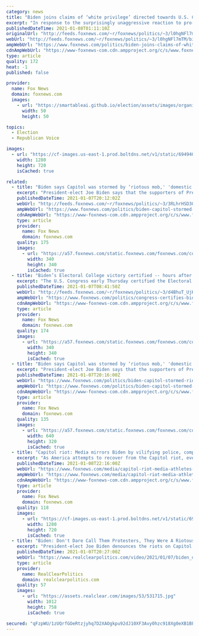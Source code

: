 ```yaml
---
category: news
title: "Biden joins claims of ‘white privilege’ directed towards U.S. Capitol rioters"
excerpt: "In response to the surprisingly unaggressive reaction to pro-Trump supporters mobbing the U.S. Capitol on bWednesday, President-elect Joe Biden joined lawmakers in questioning whether the reaction would have been the same had the rioters been Black Lives Matter demonstrators."
publishedDateTime: 2021-01-08T01:11:10Z
originalUrl: "http://feeds.foxnews.com/~r/foxnews/politics/~3/l0hgNFl7mTM/biden-joins-claims-of-white-privilege-directed-towards-u-s-capitol-rioters"
webUrl: "http://feeds.foxnews.com/~r/foxnews/politics/~3/l0hgNFl7mTM/biden-joins-claims-of-white-privilege-directed-towards-u-s-capitol-rioters"
ampWebUrl: "https://www.foxnews.com/politics/biden-joins-claims-of-white-privilege-directed-towards-u-s-capitol-rioters.amp"
cdnAmpWebUrl: "https://www-foxnews-com.cdn.ampproject.org/c/s/www.foxnews.com/politics/biden-joins-claims-of-white-privilege-directed-towards-u-s-capitol-rioters.amp"
type: article
quality: 172
heat: -1
published: false

provider:
  name: Fox News
  domain: foxnews.com
  images:
    - url: "https://smartableai.github.io/election/assets/images/organizations/foxnews.com-50x50.jpg"
      width: 50
      height: 50

topics:
  - Election
  - Republican Voice

images:
  - url: "https://cf-images.us-east-1.prod.boltdns.net/v1/static/694940094001/e1983e09-3cb7-4c5b-9df2-9194e77caca0/b2982378-fec2-4b3a-8528-b14e4db9cf92/1280x720/match/image.jpg"
    width: 1280
    height: 720
    isCached: true

related:
  - title: "Biden says Capitol was stormed by ‘riotous mob,' 'domestic terrorists’"
    excerpt: "President-elect Joe Biden says that the supporters of President Trump who attacked the Capitol on Wednesday were “a riotous mob” and “domestic terrorists.”"
    publishedDateTime: 2021-01-07T20:12:02Z
    webUrl: "http://feeds.foxnews.com/~r/foxnews/politics/~3/3RLhrHSD30c/biden-capitol-stormed-riotous-mob-domestic-terrorists"
    ampWebUrl: "https://www.foxnews.com/politics/biden-capitol-stormed-riotous-mob-domestic-terrorists.amp"
    cdnAmpWebUrl: "https://www-foxnews-com.cdn.ampproject.org/c/s/www.foxnews.com/politics/biden-capitol-stormed-riotous-mob-domestic-terrorists.amp"
    type: article
    provider:
      name: Fox News
      domain: foxnews.com
    quality: 175
    images:
      - url: "https://a57.foxnews.com/static.foxnews.com/foxnews.com/content/uploads/2019/03/340/340/PaulSteinhauser.jpg?ve=1&tl=1"
        width: 340
        height: 340
        isCached: true
  - title: "Biden’s Electoral College victory certified -- hours after Capitol chaos"
    excerpt: "The U.S. Congress early Thursday certified the Electoral College vote that gave Democrat Joe Biden his presidential victory -- after a day in Washington that was marred by pro-Trump protesters storming the U.S. Capitol."
    publishedDateTime: 2021-01-07T08:41:50Z
    webUrl: "http://feeds.foxnews.com/~r/foxnews/politics/~3/d4BhuT_UjKU/congress-certifies-bidens-electoral-college-victory-after-day-of-chaos-at-capitol"
    ampWebUrl: "https://www.foxnews.com/politics/congress-certifies-bidens-electoral-college-victory-after-day-of-chaos-at-capitol.amp"
    cdnAmpWebUrl: "https://www-foxnews-com.cdn.ampproject.org/c/s/www.foxnews.com/politics/congress-certifies-bidens-electoral-college-victory-after-day-of-chaos-at-capitol.amp"
    type: article
    provider:
      name: Fox News
      domain: foxnews.com
    quality: 174
    images:
      - url: "https://a57.foxnews.com/static.foxnews.com/foxnews.com/content/uploads/2018/09/340/340/demarche.jpg?ve=1&tl=1"
        width: 340
        height: 340
        isCached: true
  - title: "Biden says Capitol was stormed by ‘riotous mob,' 'domestic terrorists’"
    excerpt: "President-elect Joe Biden says that the supporters of President Trump who attacked the Capitol on Wednesday were “a riotous mob” and “domestic terrorists.”"
    publishedDateTime: 2021-01-07T20:16:00Z
    webUrl: "https://www.foxnews.com/politics/biden-capitol-stormed-riotous-mob-domestic-terrorists"
    ampWebUrl: "https://www.foxnews.com/politics/biden-capitol-stormed-riotous-mob-domestic-terrorists.amp"
    cdnAmpWebUrl: "https://www-foxnews-com.cdn.ampproject.org/c/s/www.foxnews.com/politics/biden-capitol-stormed-riotous-mob-domestic-terrorists.amp"
    type: article
    provider:
      name: Fox News
      domain: foxnews.com
    quality: 135
    images:
      - url: "https://a57.foxnews.com/static.foxnews.com/foxnews.com/content/uploads/2021/01/640/320/AP21006854495058.jpg?ve=1&tl=1"
        width: 640
        height: 320
        isCached: true
  - title: "Capitol riot: Media mirrors Biden by vilifying police, comparing response to Black Lives Matter protests"
    excerpt: "As America attempts to recover from the Capitol riot, everyone from President-elect Joe Biden and NBA star LeBron James to members of the mainstream media such as Joy Behar and Joy Reid have vilified police officers for their role in the tragic event."
    publishedDateTime: 2021-01-08T22:16:00Z
    webUrl: "https://www.foxnews.com/media/capitol-riot-media-athletes-echo-biden-by-vilifying-police"
    ampWebUrl: "https://www.foxnews.com/media/capitol-riot-media-athletes-echo-biden-by-vilifying-police.amp"
    cdnAmpWebUrl: "https://www-foxnews-com.cdn.ampproject.org/c/s/www.foxnews.com/media/capitol-riot-media-athletes-echo-biden-by-vilifying-police.amp"
    type: article
    provider:
      name: Fox News
      domain: foxnews.com
    quality: 118
    images:
      - url: "https://cf-images.us-east-1.prod.boltdns.net/v1/static/694940094001/6d2e324c-20b7-4074-9116-7e3e04976045/9c068f94-827e-4577-a06e-e7d4547cf61d/1280x720/match/image.jpg"
        width: 1280
        height: 720
        isCached: true
  - title: "Biden: Don't Dare Call Them Protesters, They Were A Riotous Mob And Domestic Terrorists"
    excerpt: "President-elect Joe Biden denounces the riots on Capitol Hill on Wednesday at an event introducing Merrick Garland as his nominee for Attorney General. PRESIDENT-ELECT JOE BIDEN: I know you're all going to have a lot of questions,"
    publishedDateTime: 2021-01-07T20:27:00Z
    webUrl: "https://www.realclearpolitics.com/video/2021/01/07/biden_dont_dare_call_them_protesters_they_were_a_riotous_mob_and_domestic_terrorists.html"
    type: article
    provider:
      name: RealClearPolitics
      domain: realclearpolitics.com
    quality: 57
    images:
      - url: "https://assets.realclear.com/images/53/531715.jpg"
        width: 1012
        height: 758
        isCached: true

secured: "qFzpWU/1zUQrfGOeRtzjyhq7D2XAOgkpu92dJ10XF3Avy0hzc918Xg0eXB1BFph888F5JUxOfb3VJ0NbYbMy7Wdjj0GD1aszX9feDoXFisPGmcehmgYdjCBV1aJkRE5lzMTjhXYhz3se9vc0caBp/zZBKUtHkacyWZcTJ7m1dZCxcoSXOfUeSPoipKrYulqKCR0h5nRSAWRw4XfSQfRjtjLCWwtraK/eH7Ftfuy1Mr5DbtN4lDPqI6D/m3OfD3K2+KwAyzqEqrGfym4muTjBw+SDQ7NxM8sCHqKHFqcoZ3Napp6ozIN091nv72uykfTTnzib78HcwNfzZUCU/bYq1bxpnhgprkn6X/8qeIUP2Qg=;zS289rtC37F2FfSkuxDVxw=="
---
```


